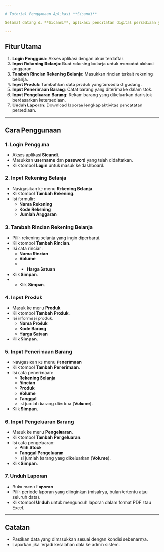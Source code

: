```yaml
---

# Tutorial Penggunaan Aplikasi **Sicandi**

Selamat datang di **Sicandi**, aplikasi pencatatan digital persediaan yang memudahkan pengelolaan stok secara efisien. Dalam panduan ini, Anda akan mempelajari langkah-langkah untuk menggunakan fitur utama aplikasi.

---
```


## **Fitur Utama**
1. **Login Pengguna**: Akses aplikasi dengan akun terdaftar.
2. **Input Rekening Belanja**: Buat rekening belanja untuk mencatat alokasi anggaran.
3. **Tambah Rincian Rekening Belanja**: Masukkan rincian terkait rekening belanja.
4. **Input Produk**: Tambahkan data produk yang tersedia di gudang.
5. **Input Penerimaan Barang**: Catat barang yang diterima ke dalam stok.
6. **Input Pengeluaran Barang**: Rekam barang yang dikeluarkan dari stok berdasarkan ketersediaan.
7. **Unduh Laporan**: Download laporan lengkap aktivitas pencatatan persediaan.

---

## **Cara Penggunaan**

### **1. Login Pengguna**
- Akses aplikasi **Sicandi**.
- Masukkan **username** dan **password** yang telah didaftarkan.
- Klik tombol **Login** untuk masuk ke dashboard.

### **2. Input Rekening Belanja**
- Navigasikan ke menu **Rekening Belanja**.
- Klik tombol **Tambah Rekening**.
- Isi formulir:
  - **Nama Rekening**
  - **Kode Rekening**
  - **Jumlah Anggaran**

### **3. Tambah Rincian Rekening Belanja**
- Pilih rekening belanja yang ingin diperbarui.
- Klik tombol **Tambah Rincian**.
- Isi data rincian:
  - **Nama Rincian**
  - **Volume**
  - - **Harga Satuan**
- Klik **Simpan**.
- - Klik **Simpan**.

### **4. Input Produk**
- Masuk ke menu **Produk**.
- Klik tombol **Tambah Produk**.
- Isi informasi produk:
  - **Nama Produk**
  - **Kode Barang**
  - **Harga Satuan**
- Klik **Simpan**.

### **5. Input Penerimaan Barang**
- Navigasikan ke menu **Penerimaan**.
- Klik tombol **Tambah Penerimaan**.
- Isi data penerimaan:
  - **Rekening Belanja**
  - **Rincian**
  - **Produk**
  - **Volume**
  - **Tanggal**
  - isi jumlah barang diterima (**Volume**).
- Klik **Simpan**.

### **6. Input Pengeluaran Barang**
- Masuk ke menu **Pengeluaran**.
- Klik tombol **Tambah Pengeluaran**.
- Isi data pengeluaran:
  - **Pilih Stock**
  - **Tanggal Pengeluaran**
  - isi jumlah barang yang dikeluarkan (**Volume**).
- Klik **Simpan**.

### **7. Unduh Laporan**
- Buka menu **Laporan**.
- Pilih periode laporan yang diinginkan (misalnya, bulan tertentu atau seluruh data).
- Klik tombol **Unduh** untuk mengunduh laporan dalam format PDF atau Excel.

---

## **Catatan**
- Pastikan data yang dimasukkan sesuai dengan kondisi sebenarnya.
- Laporkan jika terjadi kesalahan data ke admin sistem.



